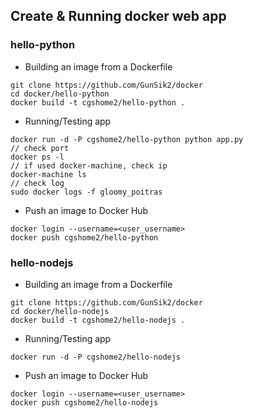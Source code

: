 
## Create & Running docker web app

### hello-python 
- Building an image from a Dockerfile
```
git clone https://github.com/GunSik2/docker
cd docker/hello-python
docker build -t cgshome2/hello-python .
```

- Running/Testing app
```
docker run -d -P cgshome2/hello-python python app.py
// check port
docker ps -l
// if used docker-machine, check ip 
docker-machine ls 
// check log
sudo docker logs -f gloomy_poitras 
```

- Push an image to Docker Hub
```
docker login --username=<user_username>
docker push cgshome2/hello-python
```

### hello-nodejs 
- Building an image from a Dockerfile
```
git clone https://github.com/GunSik2/docker
cd docker/hello-nodejs
docker build -t cgshome2/hello-nodejs .
```

- Running/Testing app
```
docker run -d -P cgshome2/hello-nodejs 
```

- Push an image to Docker Hub
```
docker login --username=<user_username>
docker push cgshome2/hello-nodejs
```
